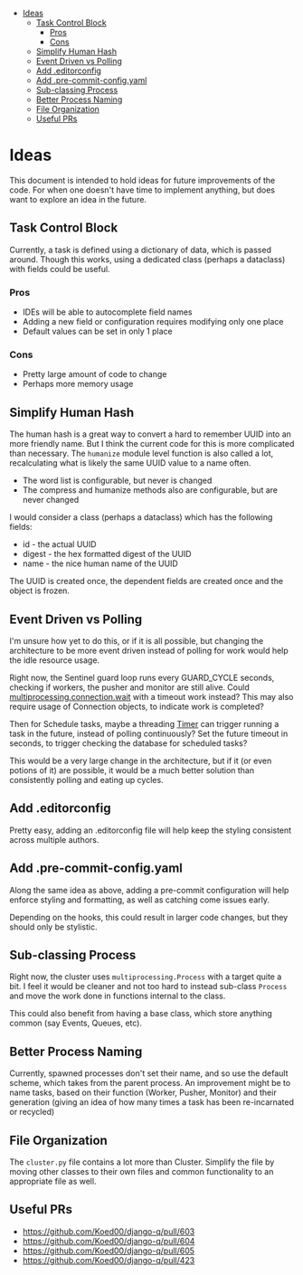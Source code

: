 - [Ideas](#ideas)
  - [Task Control Block](#task-control-block)
    - [Pros](#pros)
    - [Cons](#cons)
  - [Simplify Human Hash](#simplify-human-hash)
  - [Event Driven vs Polling](#event-driven-vs-polling)
  - [Add .editorconfig](#add-editorconfig)
  - [Add .pre-commit-config.yaml](#add-pre-commit-configyaml)
  - [Sub-classing Process](#sub-classing-process)
  - [Better Process Naming](#better-process-naming)
  - [File Organization](#file-organization)
  - [Useful PRs](#useful-prs)

# Ideas

This document is intended to hold ideas for future improvements of the code.  For when one doesn't have time to
implement anything, but does want to explore an idea in the future.

## Task Control Block

Currently, a task is defined using a dictionary of data, which is passed around.  Though this works, using a
dedicated class (perhaps a dataclass) with fields could be useful.

### Pros

- IDEs will be able to autocomplete field names
- Adding a new field or configuration requires modifying only one place
- Default values can be set in only 1 place

### Cons

- Pretty large amount of code to change
- Perhaps more memory usage

## Simplify Human Hash

The human hash is a great way to convert a hard to remember UUID into an more friendly name.  But
I think the current code for this is more complicated than necessary.  The `humanize` module level
function is also called a lot, recalculating what is likely the same UUID value to a name often.

- The word list is configurable, but never is changed
- The compress and humanize methods also are configurable, but are never changed

I would consider a class (perhaps a dataclass) which has the following fields:

- id - the actual UUID
- digest - the hex formatted digest of the UUID
- name - the nice human name of the UUID

The UUID is created once, the dependent fields are created once and the object is frozen.

## Event Driven vs Polling

I'm unsure how yet to do this, or if it is all possible, but changing the architecture to be more
event driven instead of polling for work would help the idle resource usage.

Right now, the Sentinel guard loop runs every GUARD_CYCLE seconds, checking if workers, the pusher and monitor
are still alive.  Could [multiprocessing.connection.wait](https://docs.python.org/3/library/multiprocessing.html#multiprocessing.connection.wait)
with a timeout work instead?  This may also require usage of Connection objects, to indicate work is completed?

Then for Schedule tasks, maybe a threading [Timer](https://docs.python.org/3/library/threading.html#timer-objects) can trigger running a
task in the future, instead of polling continuously?  Set the future timeout in seconds, to trigger checking the database for scheduled tasks?

This would be a very large change in the architecture, but if it (or even potions of it) are possible, it would be
a much better solution than consistently polling and eating up cycles.

## Add .editorconfig

Pretty easy, adding an .editorconfig file will help keep the styling consistent across multiple authors.

## Add .pre-commit-config.yaml

Along the same idea as above, adding a pre-commit configuration will help enforce styling and formatting,
as well as catching come issues early.

Depending on the hooks, this could result in larger code changes, but they should only be stylistic.

## Sub-classing Process

Right now, the cluster uses `multiprocessing.Process` with a target quite a bit.  I feel it would be cleaner and not too hard to instead
sub-class `Process` and move the work done in functions internal to the class.

This could also benefit from having a base class, which store anything common (say Events, Queues, etc).

## Better Process Naming

Currently, spawned processes don't set their name, and so use the default scheme, which takes from the parent process.
An improvement might be to name tasks, based on their function (Worker, Pusher, Monitor) and their generation (giving
an idea of how many times a task has been re-incarnated or recycled)

## File Organization

The `cluster.py` file contains a lot more than Cluster.  Simplify the file by moving other classes to their own
files and common functionality to an appropriate file as well.

## Useful PRs

- https://github.com/Koed00/django-q/pull/603
- https://github.com/Koed00/django-q/pull/604
- https://github.com/Koed00/django-q/pull/605
- https://github.com/Koed00/django-q/pull/423
